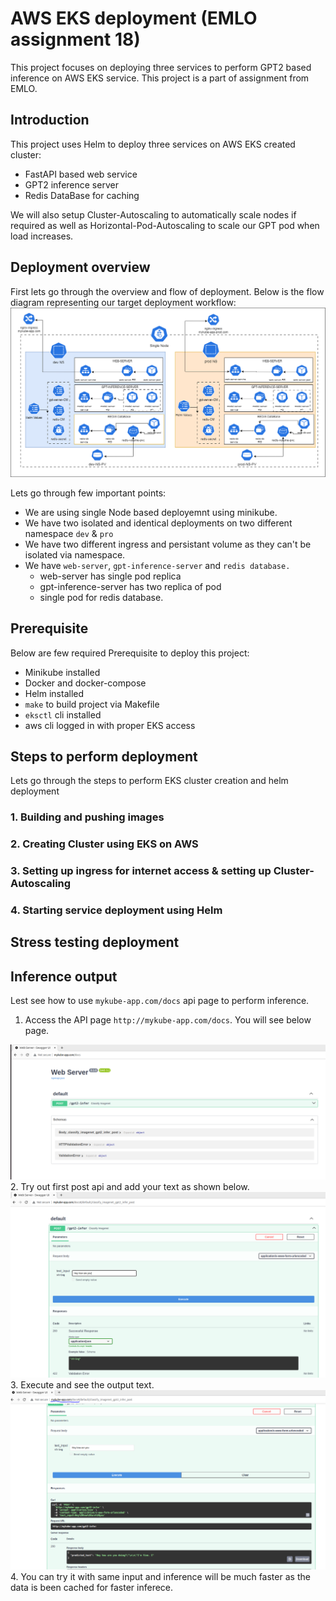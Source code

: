 # AWS EKS deployment (EMLO assignment 18)
This project focuses on deploying three services to perform GPT2 based inference on AWS EKS service. This project is a part of assignment from EMLO.

## Introduction
This project uses Helm to deploy three services on AWS EKS created cluster:
- FastAPI based web service
- GPT2 inference server
- Redis DataBase for caching

We will also setup Cluster-Autoscaling to automatically scale nodes if required as well as Horizontal-Pod-Autoscaling to scale our GPT pod when load increases.
## Deployment overview
First lets go through the overview and flow of deployment. Below is the flow diagram representing our target deployment workflow:
<img src="img/deploy_wf.png" alt= “” width="" height="">
<br>

Lets go through few important points:
- We are using single Node based deployemnt using minikube.
- We have two isolated and identical deployments on two different namespace `dev` & `pro`
- We have two different ingress and persistant volume as they can't be isolated via namespace.
- We have `web-server`, `gpt-inference-server` and `redis database.`
    - web-server has single pod replica
    - gpt-inference-server has two replica of pod 
    - single pod for redis database.

## Prerequisite
Below are few required Prerequisite to deploy this project:
- Minikube installed
- Docker and docker-compose
- Helm installed
- `make` to build project via Makefile
- `eksctl` cli installed
- aws cli logged in with proper EKS access

## Steps to perform deployment
Lets go through the steps to perform EKS cluster creation and helm deployment

### 1. Building and pushing images

### 2. Creating Cluster using EKS on AWS

### 3. Setting up ingress for internet access & setting up Cluster-Autoscaling

### 4. Starting service deployment using Helm

## Stress testing deployment

## Inference output
Lest see how to use `mykube-app.com/docs` api page to perform inference.
1. Access the API page `http://mykube-app.com/docs`. You will see below page.
<img src="img/step-1.PNG" alt= “” width="" height="">
2. Try out first post api and add your text as shown below.
<img src="img/step-2.PNG" alt= “” width="" height="">
3. Execute and see the output text.
<img src="img/step-3.PNG" alt= “” width="" height="">
4. You can try it with same input and inference will be much faster as the data is been cached for faster inferece.
